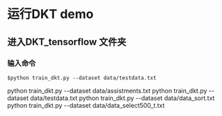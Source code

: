 ﻿# 运行DKT demo
## 进入DKT_tensorflow 文件夹
### 输入命令
`$python train_dkt.py --dataset data/testdata.txt`


python train_dkt.py --dataset data/assistments.txt
python train_dkt.py --dataset data/testdata.txt
python train_dkt.py --dataset data/data_sort.txt
python train_dkt.py --dataset data/data_select500_t.txt